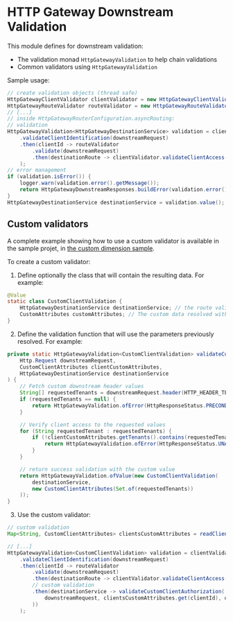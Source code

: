 HTTP Gateway Downstream Validation
==================================
This module defines for downstream validation:
- The validation monad `HttpGatewayValidation` to help chain validations
- Common validators using `HttpGatewayValidation`

Sample usage:
```java
// create validation objects (thread safe)
HttpGatewayClientValidator clientValidator = new HttpGatewayClientValidator(servicesIndex, gatewayClients);
HttpGatewayRouteValidator routeValidator = new HttpGatewayRouteValidator(httpRouter, servicesIndex);
// [...]
// inside HttpGatewayRouterConfiguration.asyncRouting:
// validation
HttpGatewayValidation<HttpGatewayDestinationService> validation = clientValidator
    .validateClientIdentification(downstreamRequest)
    .then(clientId -> routeValidator
        .validate(downstreamRequest)
        .then(destinationRoute -> clientValidator.validateClientAccess(downstreamRequest, destinationRoute, clientId))
    );
// error management
if (validation.isError()) {
    logger.warn(validation.error().getMessage());
    return HttpGatewayDownstreamResponses.buildError(validation.error());
}
HttpGatewayDestinationService destinationService = validation.value();
```

Custom validators
-----------------
A complete example showing how to use a custom validator is available in the sample projet, in [the custom dimension sample](../samples#custom-client-dimension).

To create a custom validator:
1. Define optionally the class that will contain the resulting data. For example:
```java
@Value
static class CustomClientValidation {
    HttpGatewayDestinationService destinationService; // the route validation result
    CustomAttributes customAttributes; // The custom data resolved with the custom validator
}
```
2. Define the validation function that will use the parameters previously resolved. For example:
```java
private static HttpGatewayValidation<CustomClientValidation> validateCustomClientAuthorization(
    Http.Request downstreamRequest,
    CustomClientAttributes clientCustomAttributes,
    HttpGatewayDestinationService destinationService
) {
    // Fetch custom downstream header values
    String[] requestedTenants = downstreamRequest.header(HTTP_HEADER_TENANTS).map(tenants -> tenants.split(",")).orElse(null);
    if (requestedTenants == null) {
        return HttpGatewayValidation.ofError(HttpResponseStatus.PRECONDITION_FAILED, "Missing header " + HTTP_HEADER_TENANTS);
    }

    // Verify client access to the requested values
    for (String requestedTenant : requestedTenants) {
        if (!clientCustomAttributes.getTenants().contains(requestedTenant)) {
            return HttpGatewayValidation.ofError(HttpResponseStatus.UNAUTHORIZED, "Access to tenant '" + requestedTenant + "' is not allowed. Allowed tenants are: " + clientCustomAttributes.getTenants());
        }
    }

    // return success validation with the custom value
    return HttpGatewayValidation.ofValue(new CustomClientValidation(
        destinationService,
        new CustomClientAttributes(Set.of(requestedTenants))
    ));
}
```
3. Use the custom validator:
```java
// custom validation
Map<String, CustomClientAttributes> clientsCustomAttributes = readClientsCustomAttributes(configLoader);

// [...]
HttpGatewayValidation<CustomClientValidation> validation = clientValidator
    .validateClientIdentification(downstreamRequest)
    .then(clientId -> routeValidator
        .validate(downstreamRequest)
        .then(destinationRoute -> clientValidator.validateClientAccess(downstreamRequest, destinationRoute, clientId))
        // custom validation
        .then(destinationService -> validateCustomClientAuthorization(
            downstreamRequest, clientsCustomAttributes.get(clientId), destinationService
        ))
    );
```
